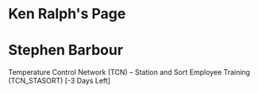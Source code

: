 # Ken Ralph's Page




# Stephen Barbour


Temperature Control Network (TCN) – Station and Sort Employee Training (TCN_STASORT) [-3 Days Left]



